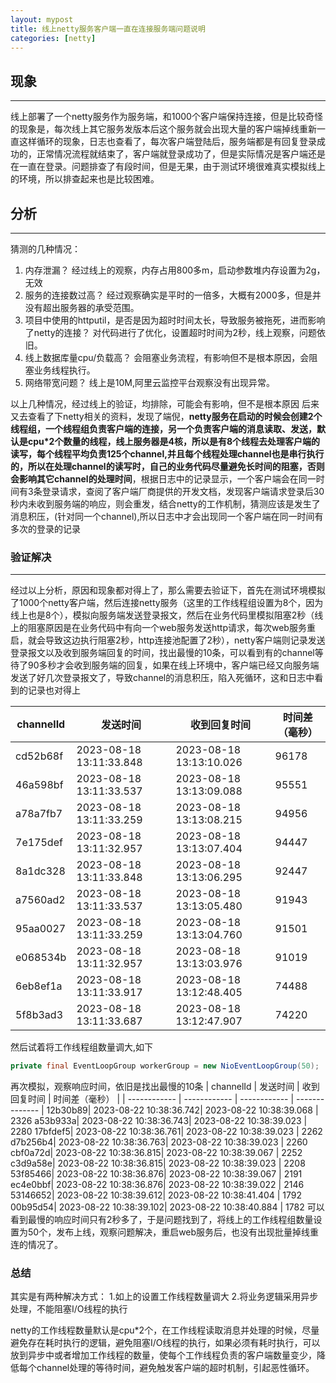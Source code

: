 ```yaml
---
layout: mypost
title: 线上netty服务客户端一直在连接服务端问题说明
categories: [netty]
---
```



## 现象
----------
线上部署了一个netty服务作为服务端，和1000个客户端保持连接，但是比较奇怪的现象是，每次线上其它服务发版本后这个服务就会出现大量的客户端掉线重新一直这样循环的现象，日志也查看了，每次客户端登陆后，服务端都是有回复登录成功的，正常情况流程就结束了，客户端就登录成功了，但是实际情况是客户端还是在一直在登录。问题排查了有段时间，但是无果，由于测试环境很难真实模拟线上的环境，所以排查起来也是比较困难。

## 分析
------------------
猜测的几种情况：
1.    内存泄漏？
	   经过线上的观察，内存占用800多m，启动参数堆内存设置为2g，无效
2.    服务的连接数过高？
	   经过观察确实是平时的一倍多，大概有2000多，但是并没有超出服务器的承受范围。
3.    项目中使用的httputil，是否是因为超时时间太长，导致服务被拖死，进而影响了netty的连接？
	   对代码进行了优化，设置超时时间为2秒，线上观察，问题依旧。
4.    线上数据库量cpu/负载高？
       会阻塞业务流程，有影响但不是根本原因，会阻塞业务线程执行。
5.    网络带宽问题？
	   线上是10M,阿里云监控平台观察没有出现异常。
	   
以上几种情况，经过线上的验证，均排除，可能会有影响，但不是根本原因
后来又去查看了下netty相关的资料，发现了端倪，**netty服务在启动的时候会创建2个线程组，一个线程组负责客户端的连接，另一个负责客户端的消息读取、发送，默认是cpu*2个数量的线程，线上服务器是4核，所以是有8个线程去处理客户端的读写，每个线程平均负责125个channel,并且每个线程处理channel也是串行执行的，所以在处理channel的读写时，自己的业务代码尽量避免长时间的阻塞，否则会影响其它channel的处理时间**，根据日志中的记录显示，一个客户端会在同一时间有3条登录请求，查阅了客户端厂商提供的开发文档，发现客户端请求登录后30秒内未收到服务端的响应，则会重发，结合netty的工作机制，猜测应该是发生了消息积压，(针对同一个channel),所以日志中才会出现同一个客户端在同一时间有多次的登录的记录

### 验证解决
------------
经过以上分析，原因和现象都对得上了，那么需要去验证下，首先在测试环境模拟了1000个netty客户端，然后连接netty服务（这里的工作线程组设置为8个，因为线上也是8个），模拟向服务端发送登录报文，然后在业务代码里模拟阻塞2秒（线上的阻塞原因是在业务代码中有向一个web服务发送http请求，每次web服务重启，就会导致这边执行阻塞2秒，http连接池配置了2秒），netty客户端则记录发送登录报文以及收到服务端回复的时间，找出最慢的10条，可以看到有的channel等待了90多秒才会收到服务端的回复，如果在线上环境中，客户端已经又向服务端发送了好几次登录报文了，导致channel的消息积压，陷入死循环，这和日志中看到的记录也对得上

| channelId    | 发送时间     | 收到回复时间 | 时间差（毫秒） |
| ------------ | ------------ | ------------ | -------------- |
cd52b68f|	2023-08-18 13:11:33.848|2023-08-18 13:13:10.026	|	96178
46a598bf|	2023-08-18 13:11:33.537|2023-08-18 13:13:09.088	|	95551
a78a7fb7|	2023-08-18 13:11:33.259|2023-08-18 13:13:08.215	|	94956
7e175def|	2023-08-18 13:11:32.957|2023-08-18 13:13:07.404	|	94447
8a1dc328|	2023-08-18 13:11:33.848|2023-08-18 13:13:06.295	|	92447
a7560ad2|	2023-08-18 13:11:33.537|2023-08-18 13:13:05.480	|	91943
95aa0027|	2023-08-18 13:11:33.259|2023-08-18 13:13:04.760	|	91501
e068534b|	2023-08-18 13:11:32.957|2023-08-18 13:13:03.976	|	91019
6eb8ef1a|	2023-08-18 13:11:33.917|2023-08-18 13:12:48.405	|	74488
5f8b3ad3|	2023-08-18 13:11:33.687|2023-08-18 13:12:47.907	|	74220

然后试着将工作线程组数量调大,如下
~~~java
private final EventLoopGroup workerGroup = new NioEventLoopGroup(50);
~~~

再次模拟，观察响应时间，依旧是找出最慢的10条
| channelId    | 发送时间     | 收到回复时间 | 时间差（毫秒） |
| ------------ | ------------ | ------------ | -------------- |
12b30b89|	2023-08-22 10:38:36.742|	2023-08-22 10:38:39.068	|	2326
a53b933a|	2023-08-22 10:38:36.743|	2023-08-22 10:38:39.023	|	2280
17bfdef5|	2023-08-22 10:38:36.761|	2023-08-22 10:38:39.023	|	2262
d7b256b4|	2023-08-22 10:38:36.763|	2023-08-22 10:38:39.023	|	2260
cbf0a72d|	2023-08-22 10:38:36.815|	2023-08-22 10:38:39.067	|	2252
c3d9a58e|	2023-08-22 10:38:36.815|	2023-08-22 10:38:39.023	|	2208
53f85466|	2023-08-22 10:38:36.876|	2023-08-22 10:38:39.067	|	2191
ec4e0bbf|	2023-08-22 10:38:36.876|	2023-08-22 10:38:39.022	|	2146
53146652|	2023-08-22 10:38:39.612|	2023-08-22 10:38:41.404	|	1792
00b95d54|	2023-08-22 10:38:39.102|	2023-08-22 10:38:40.884	|	1782
可以看到最慢的响应时间只有2秒多了，于是问题找到了，将线上的工作线程组数量设置为50个，发布上线，观察问题解决，重启web服务后，也没有出现批量掉线重连的情况了。

### 总结
其实是有两种解决方式：
1.如上的设置工作线程数量调大
2.将业务逻辑采用异步处理，不能阻塞I/O线程的执行

netty的工作线程数量默认是cpu*2个，在工作线程读取消息并处理的时候，尽量避免存在耗时执行的逻辑，避免阻塞I/O线程的执行，如果必须有耗时执行，可以放到异步中或者增加工作线程的数量，使每个工作线程负责的客户端数量变少，降低每个channel处理的等待时间，避免触发客户端的超时机制，引起恶性循环。


	   